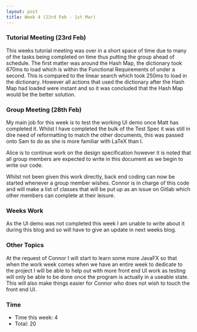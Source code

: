 ```yaml
---
layout: post
title: Week 4 (23rd Feb - 1st Mar)
---
```


### Tutorial Meeting (23rd Feb)
This weeks tutorial meeting was over in a short space of time due to many of the tasks being completed on time thus putting the group ahead of schedule.
The first matter was around the Hash Map, the dictionary took 670ms to load which is within the Functional Requirements of under a second. This is compared to the linear search which took 250ms to load in the dictionary. However all actions that used the dictionary after the Hash Map had loaded were instant and so it was concluded that the Hash Map would be the better solution.

### Group Meeting (28th Feb)
My main job for this week is to test the working UI demo once Matt has completed it.
Whilst I have completed the bulk of the Test Spec it was still in dire need of reformatting to match the other documents, this was passed onto Sam to do as she is more familiar with LaTeX than I.
 
Alice is to continue work on the design specification however it is noted that all group members are expected to write in this document as we begin to write our code.

Whilst not been given this work directly, back end coding can now be started whenever a group member wishes. Connor is in charge of this code and will make a list of classes that will be put up as an issue on Gitlab which other members can complete at their leisure.

### Weeks Work
As the UI demo was not completed this week I am unable to write about it during this blog and so will have to give an update in next weeks blog.

### Other Topics
At the request of Connor I will start to learn some more JavaFX so that when the work week comes when we have an entire week to dedicate to the project I will be able to help out with more front end UI work as testing will only be able to be done once the program is actually in a useable state. This will also make things easier for Connor who does not wish to touch the front end UI.

### Time
* Time this week: 4
* Total: 20
